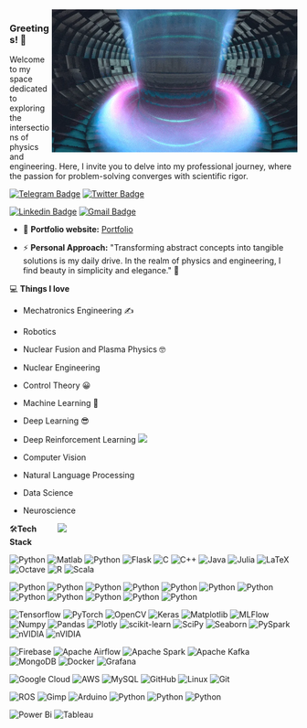 <img align="right" src="fusion_reactor_sim.webp" alt="Coder GIF" width="430" height="250">



### Greetings! 👋

Welcome to my space dedicated to exploring the intersections of physics and engineering. Here, I invite you to delve into my professional journey, where the passion for problem-solving converges with scientific rigor.


[![Telegram Badge](https://img.shields.io/badge/-eealanoca-blue?style=flat-square&logo=Telegram&logoColor=white&link=https://t.me/EEAlanoca)](https://t.me/EEAlanoca)
[![Twitter Badge](https://img.shields.io/badge/-eealanoca-blue?style=flat-square&logo=x&logoColor=white&link=https://www.x.com/eealanoca/)](https://www.x.com/eealanoca)

[![Linkedin Badge](https://img.shields.io/badge/-eealanoca-blue?style=flat-square&logo=Linkedin&logoColor=white&link=https://www.linkedin.com/in/eealanoca/)](https://www.linkedin.com/in/eealanoca)
[![Gmail Badge](https://img.shields.io/badge/-eealanoca@gmail.com-c14438?style=flat-square&logo=Gmail&logoColor=white&link=mailto:eealanoca@gmail.com)](mailto:eealanoca@gmail.com)


- 🎯 **Portfolio website:** [Portfolio](https://eealanoca.github.io/)

-  ⚡ **Personal Approach:** "Transforming abstract concepts into tangible solutions is my daily drive. In the realm of physics and engineering, I find beauty in simplicity and elegance." 🚀

💻 **Things I love**
- Mechatronics Engineering ✍️
- Robotics
- Nuclear Fusion and Plasma Physics 🤓
- Nuclear Engineering
- Control Theory 😀
- Machine Learning 🧐
- Deep Learning 😎
- Deep Reinforcement Learning <img src="https://media.giphy.com/media/WUlplcMpOCEmTGBtBW/giphy.gif" width="30"> 
- Computer Vision
- Natural Language Processing
- Data Science
- Neuroscience


    <a href="https://github.com/anuraghazra/github-readme-stats" title="Go to Source">
      <img align="right" width=420 height="auto" src="https://github-readme-stats.vercel.app/api?username=eealanoca&show_icons=true&theme=dark&border_color=61dafb&hide_border=true&include_all_commits=true" />
    </a>
    
🛠**Tech Stack**

![Python](https://img.shields.io/badge/-Python-000000?style=flat&logo=python)
![Matlab](https://img.shields.io/badge/-Matlab-000000?style=flat&logo=Matlab)
![Python](https://img.shields.io/badge/-LabView-000000?style=flat&logo=labview)
![Flask](https://img.shields.io/badge/-Flask-000000?style=flat&logo=Flask)
![C](https://img.shields.io/badge/-C-000000?style=flat&logo=C)
![C++](https://img.shields.io/badge/-C++-000000?style=flat&logo=C%2B%2B)
![Java](https://img.shields.io/badge/-JAVA-000000?style=flat&logo=openjdk)
![Julia](https://img.shields.io/badge/-Julia-000000?style=flat&logo=julia)
![LaTeX](https://img.shields.io/badge/-LaTeX-000000?style=flat&logo=latex)
![Octave](https://img.shields.io/badge/-Octave-000000?style=flat&logo=Octave)
![R](https://img.shields.io/badge/-R-000000?style=flat&logo=r)
![Scala](https://img.shields.io/badge/-Scala-000000?style=flat&logo=scala)

![Python](https://img.shields.io/badge/-Geant-000000?style=flat&logo=geant)
![Python](https://img.shields.io/badge/-Root-000000?style=flat&logo=root)
![Python](https://img.shields.io/badge/-Qiskit-000000?style=flat&logo=qiskit)
![Python](https://img.shields.io/badge/-Wolfram_Language-000000?style=flat&logo=wolframlanguage)
![Python](https://img.shields.io/badge/-FEniCS-000000?style=flat&logo=fenics)
![Python](https://img.shields.io/badge/-XGC-000000?style=flat&logo=xgc)
![Python](https://img.shields.io/badge/-OpenMC-000000?style=flat&logo=openmc)
![Python](https://img.shields.io/badge/-MCNP-000000?style=flat&logo=mcnp)
![Python](https://img.shields.io/badge/-MOOSE-000000?style=flat&logo=moose)
![Python](https://img.shields.io/badge/-Modelica-000000?style=flat&logo=modelica)
![Python](https://img.shields.io/badge/-OpenFOAM-000000?style=flat&logo=openfoam)
![Python](https://img.shields.io/badge/-JAX-000000?style=flat&logo=jax)

![Tensorflow](https://img.shields.io/badge/-Tensorflow-000000?style=flat&logo=tensorflow)
![PyTorch](https://img.shields.io/badge/-PyTorch-000000?style=flat&logo=pytorch)
![OpenCV](https://img.shields.io/badge/-OpenCV-000000?style=flat&logo=opencv)
![Keras](https://img.shields.io/badge/-Keras-000000?style=flat&logo=keras)
![Matplotlib](https://img.shields.io/badge/-Matplotlib-000000?style=flat&logo=matplotlib)
![MLFlow](https://img.shields.io/badge/-MLFlow-000000?style=flat&logo=mlflow)
![Numpy](https://img.shields.io/badge/-Numpy-000000?style=flat&logo=numpy)
![Pandas](https://img.shields.io/badge/-Pandas-000000?style=flat&logo=pandas)
![Plotly](https://img.shields.io/badge/-Plotly-000000?style=flat&logo=plotly)
![scikit-learn](https://img.shields.io/badge/-Scikit--Learn-000000?style=flat&logo=scikit-learn)
![SciPy](https://img.shields.io/badge/-SciPy-000000?style=flat&logo=scipy)
![Seaborn](https://img.shields.io/badge/-Seaborn-000000?style=flat&logo=seaborn)
![PySpark](https://img.shields.io/badge/-PySpark-000000?style=flat&logo=PySpark)
![nVIDIA](https://img.shields.io/badge/-ONNX-000000?style=flat&logo=onnx)
![nVIDIA](https://img.shields.io/badge/-nVIDIA-000000?style=flat&logo=nvidia)

![Firebase](https://img.shields.io/badge/-Firebase-000000?style=flat&logo=firebase)
![Apache Airflow](https://img.shields.io/badge/-Apache_Airflow-000000?style=flat&logo=Apache%20airflow)
![Apache Spark](https://img.shields.io/badge/-Apache_Spark-000000?style=flat&logo=Apache%20spark)
![Apache Kafka](https://img.shields.io/badge/-Apache_Kafka-000000?style=flat&logo=Apache%20Kafka)
![MongoDB](https://img.shields.io/badge/-MongoDB-000000?style=flat&logo=mongodb)
![Docker](https://img.shields.io/badge/-Docker-000000?style=flat&logo=docker)
![Grafana](https://img.shields.io/badge/-Grafana-000000?style=flat&logo=grafana)

![Google Cloud](https://img.shields.io/badge/-Google_Cloud-000000?style=flat&logo=google-cloud)
![AWS](https://img.shields.io/badge/AWS-000000?style=flat-square&logo=amazon-aws)
![MySQL](https://img.shields.io/badge/-MySQL-000000?style=flat&logo=MySQL)
![GitHub](https://img.shields.io/badge/-GitHub-000000?style=flat&logo=github&logoColor=FFFFFF)
![Linux](https://img.shields.io/badge/-Linux-000000?style=flat&logo=linux&logoColor=FCC624)
![Git](https://img.shields.io/badge/-Git-000000?style=flat&logo=git&logoColor=F05032)

![ROS](https://img.shields.io/badge/-ROS-000000?style=flat&logo=ros)
![Gimp](https://img.shields.io/badge/-Gimp-000000?style=flat&logo=gimp)
![Arduino](https://img.shields.io/badge/-arduino-000000?style=flat&logo=arduino)
![Python](https://img.shields.io/badge/-Eagle-000000?style=flat&logo=eagle)
![Python](https://img.shields.io/badge/-Proteus-000000?style=flat&logo=proteus)
![Python](https://img.shields.io/badge/-MPLAB-000000?style=flat&logo=mplab)

![Power Bi](https://img.shields.io/badge/-Power_Bi-000000?style=flat&logo=powerbi)
![Tableau](https://img.shields.io/badge/-Tableau-000000?style=flat&logo=tableu)

<div align="center">
    <h4 align="center"></h4>
</div>

